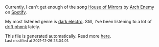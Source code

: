 
  Currently, I can't get enough of the song <a href="https://open.spotify.com/track/1mnIf0uQCOesEO4484G0iR">House of Mirrors</a> by <a href="https://open.spotify.com/artist/0DCw6lHkzh9t7f8Hb4Z0Sx">Arch Enemy</a> on <a href="https://open.spotify.com/user/9qz2xtkur2fengfsdcq8dd907?si=kq2SVrUkSNe0z1NJjpt7kg">Spotify</a>.

  My most listened genre is <a href="https://duckduckgo.com/?q=dark electro music">dark electro</a>.
  Still, I've been listening to a lot of <a href="https://duckduckgo.com/?q=drift phonk music">drift phonk</a> lately.

  This file is generated automatically. Read more <a href="https://github.com/CodeF0x/CodeF0x/blob/master/IMPORTANT.md">here</a>.
  <br>
  <sub>Last modified at 2021-12-26 23:04:01.</sub>
  